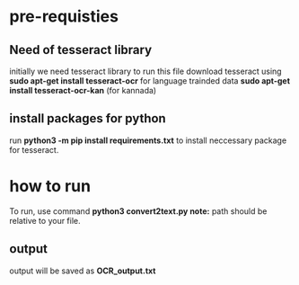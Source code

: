 # pre-requisties

## Need of tesseract library
initially we need tesseract library to run this file
download tesseract using **sudo apt-get install tesseract-ocr**
for language trainded data **sudo apt-get install tesseract-ocr-kan** (for kannada)

## install packages for python
run **python3 -m pip install requirements.txt** to install neccessary package for tesseract.


# how to run
To run, use command **python3 convert2text.py <path-to-file>**
**note:** path should be relative to your file.

## output
output will be saved as **OCR_output.txt**
